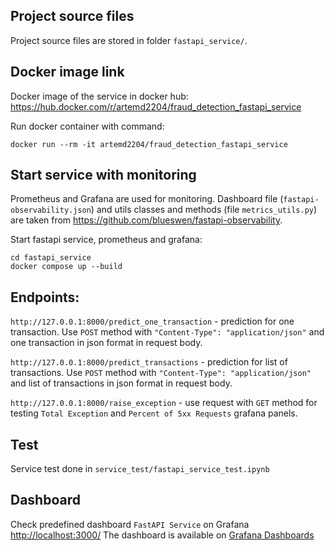 ## Project source files
Project source files are stored in folder `fastapi_service/`.

## Docker image link
Docker image of the service in docker hub: 
https://hub.docker.com/r/artemd2204/fraud_detection_fastapi_service

Run docker container with command:
```commandline
docker run --rm -it artemd2204/fraud_detection_fastapi_service
```

## Start service with monitoring
Prometheus and Grafana are used for monitoring. Dashboard file (`fastapi-observability.json`) and
utils classes and methods (file `metrics_utils.py`) are taken from https://github.com/blueswen/fastapi-observability.

Start fastapi service, prometheus and grafana:
```commandline
cd fastapi_service
docker compose up --build
```

## Endpoints:

`http://127.0.0.1:8000/predict_one_transaction` - prediction for one transaction. Use `POST` method with `"Content-Type": "application/json"`
and one transaction in json format in request body.

`http://127.0.0.1:8000/predict_transactions` - prediction for list of transactions. Use `POST` method with `"Content-Type": "application/json"`
and list of transactions in json format in request body.

`http://127.0.0.1:8000/raise_exception` - use request with `GET` method for testing `Total Exception`
and `Percent of 5xx Requests` grafana panels.

## Test
Service test done in `service_test/fastapi_service_test.ipynb`

## Dashboard
Check predefined dashboard `FastAPI Service` on Grafana [http://localhost:3000/](http://localhost:3000/)
The dashboard is available on [Grafana Dashboards](https://grafana.com/grafana/dashboards/16110)
